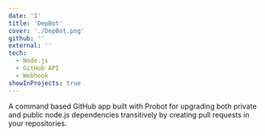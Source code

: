 ```yaml
---
date: '1'
title: 'DepBot'
cover: './DepBot.png'
github: ''
external: ''
tech:
  - Node.js
  - GitHub API
  - Webhook
showInProjects: true
---
```


A command based GitHub app built with Probot for upgrading both private and public node.js dependencies transitively by creating pull requests in your repositories.
